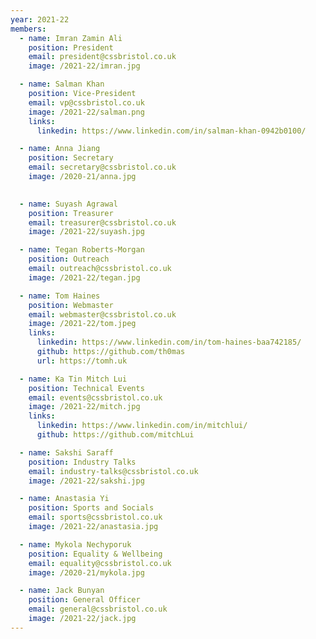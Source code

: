 ```yaml
---
year: 2021-22
members:
  - name: Imran Zamin Ali
    position: President
    email: president@cssbristol.co.uk
    image: /2021-22/imran.jpg

  - name: Salman Khan
    position: Vice-President
    email: vp@cssbristol.co.uk
    image: /2021-22/salman.png
    links:
      linkedin: https://www.linkedin.com/in/salman-khan-0942b0100/

  - name: Anna Jiang
    position: Secretary
    email: secretary@cssbristol.co.uk
    image: /2020-21/anna.jpg

  
  - name: Suyash Agrawal
    position: Treasurer
    email: treasurer@cssbristol.co.uk
    image: /2021-22/suyash.jpg

  - name: Tegan Roberts-Morgan
    position: Outreach
    email: outreach@cssbristol.co.uk
    image: /2021-22/tegan.jpg

  - name: Tom Haines
    position: Webmaster
    email: webmaster@cssbristol.co.uk
    image: /2021-22/tom.jpeg
    links:
      linkedin: https://www.linkedin.com/in/tom-haines-baa742185/
      github: https://github.com/th0mas
      url: https://tomh.uk

  - name: Ka Tin Mitch Lui
    position: Technical Events
    email: events@cssbristol.co.uk
    image: /2021-22/mitch.jpg
    links:
      linkedin: https://www.linkedin.com/in/mitchlui/
      github: https://github.com/mitchLui

  - name: Sakshi Saraff
    position: Industry Talks
    email: industry-talks@cssbristol.co.uk
    image: /2021-22/sakshi.jpg

  - name: Anastasia Yi
    position: Sports and Socials
    email: sports@cssbristol.co.uk
    image: /2021-22/anastasia.jpg

  - name: Mykola Nechyporuk
    position: Equality & Wellbeing
    email: equality@cssbristol.co.uk
    image: /2020-21/mykola.jpg

  - name: Jack Bunyan
    position: General Officer
    email: general@cssbristol.co.uk
    image: /2021-22/jack.jpg
---
```


